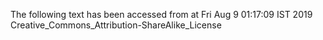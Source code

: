 The following text has been accessed from at Fri Aug 9 01:17:09 IST 2019
Creative_Commons_Attribution-ShareAlike_License
